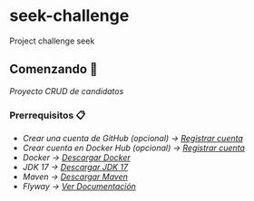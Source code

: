 # seek-challenge
Project challenge seek

## Comenzando  🚀

_Proyecto CRUD de candidatos_

### Prerrequisitos 📋

* _Crear una cuenta de GitHub (opcional) -> [Registrar cuenta](https://github.com/join)_
* _Crear cuenta en Docker Hub (opcional) -> [Registrar cuenta](https://www.docker.com/products/docker-hub/)_
* _Docker -> [Descargar Docker](https://www.docker.com/products/docker-desktop/)_
* _JDK 17 -> [Descargar JDK 17](https://www.oracle.com/java/technologies/javase/jdk11-archive-downloads.html](https://docs.aws.amazon.com/corretto/latest/corretto-17-ug/downloads-list.html))_
* _Maven -> [Descargar Maven]([https://www.oracle.com/java/technologies/javase/jdk11-archive-downloads.html](https://docs.aws.amazon.com/corretto/latest/corretto-17-ug/downloads-list.html)(https://maven.apache.org/download.cgi))_
* _Flyway -> [Ver Documentación](https://unpocodejava.com/2018/01/02/que-es-flyway/)_
